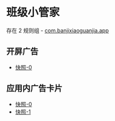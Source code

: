 # 班级小管家

存在 2 规则组 - [com.banjixiaoguanjia.app](/src/apps/com.banjixiaoguanjia.app.ts)

## 开屏广告

- [快照-0](https://i.gkd.li/import/12904614)

## 应用内广告卡片

- [快照-0](https://i.gkd.li/import/12904612)
- [快照-1](https://i.gkd.li/import/12906196)
